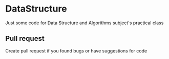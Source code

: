 # DataStructure
Just some code for Data Structure and Algorithms subject's practical class

## Pull request
Create pull request if you found bugs or have suggestions for code
